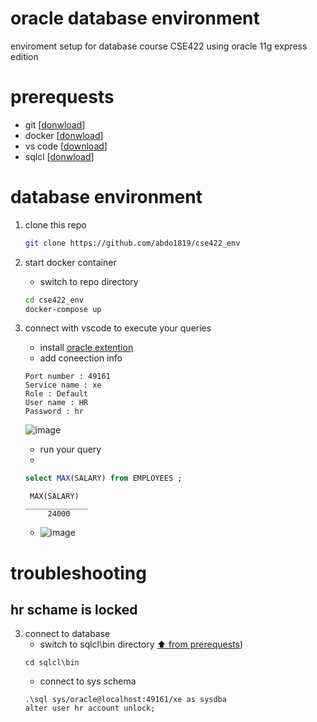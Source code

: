 # oracle database environment
enviroment setup for database course CSE422
using oracle 11g express edition



# prerequests
* git [[donwload](https://git-scm.com/downloads)]
* docker [[donwload](https://www.docker.com/products/docker-desktop/)]
* vs code [[download](https://code.visualstudio.com/Download)]
* sqlcl [[donwload](https://www.oracle.com/database/sqldeveloper/technologies/sqlcl/download/)]

# database environment
1. clone this repo
    ```bash
    git clone https://github.com/abdo1819/cse422_env
    ```
2. start docker container 
    * switch to repo directory
    ```bash
    cd cse422_env
    docker-compose up
    ```
 

8. connect with vscode to execute your queries
    * install [oracle extention](https://marketplace.visualstudio.com/items?itemName=Oracle.oracledevtools)
    * add coneection info
   ```
   Port number : 49161
   Service name : xe
   Role : Default
   User name : HR
   Password : hr
   
   ```
    ![image](https://user-images.githubusercontent.com/13080469/196804794-5ed8d6c7-b6c0-40a2-816d-1de5846a416b.png)
    * run your query
    *
    ```sql
    select MAX(SALARY) from EMPLOYEES ;
    ```
    ```
     MAX(SALARY)
    ______________
         24000
    ```
    * ![image](https://user-images.githubusercontent.com/13080469/196804981-5630535d-bdba-4943-bb5e-a34043b231bc.png)

    
    
     

# troubleshooting
## hr schame is locked
3. connect to database
    * switch to sqlcl\bin directory [⬆️ from prerequests](#prerequests))
    ```
    cd sqlcl\bin
    ```
    * connect to sys schema
    ```
    .\sql sys/oracle@localhost:49161/xe as sysdba
    alter user hr account unlock;
    ```

